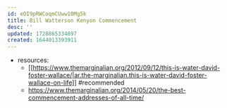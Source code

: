 ```yaml
---
id: eOI9pRWCoqmCUww10Mg5k
title: Bill Watterson Kenyon Commencement
desc: ''
updated: 1728865334897
created: 1644013393911
---
```




- resources: 
  - [[https://www.themarginalian.org/2012/09/12/this-is-water-david-foster-wallace/|ar.the-marginalian.this-is-water-david-foster-wallace-on-life]] #recommended
  - https://www.themarginalian.org/2014/05/20/the-best-commencement-addresses-of-all-time/
